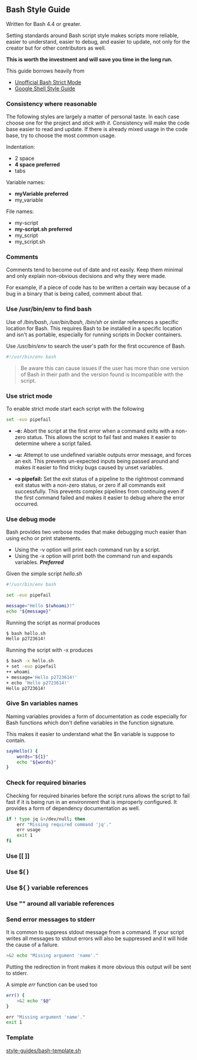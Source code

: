 ## Bash Style Guide

Written for Bash 4.4 or greater.

Setting standards around Bash script style makes scripts more reliable, easier to understand,
easier to debug, and easier to update, not only for the creator but for other contributors as well.

**This is worth the investment and will save you time in the long run.**

This guide borrows heavily from

- [Unofficial Bash Strict Mode](http://redsymbol.net/articles/unofficial-bash-strict-mode/)
- [Google Shell Style Guide](https://google.github.io/styleguide/shell.xml)

### Consistency where reasonable

The following styles are largely a matter of personal taste. In each case choose one for the
project and *stick with it*. Consistency will make the code base easier to read and update. If
there is already mixed usage in the code base, try to choose the most common usage.

Indentation:

- 2 space
- **4 space preferred**
- tabs

Variable names:

- **myVariable preferred**
- my_variable

File names:

- my-script
- **my-script.sh preferred**
- my_script
- my_script.sh

### Comments

Comments tend to become out of date and rot easily. Keep them minimal and only explain non-obvious
decisions and why they were made.

For example, if a piece of code has to be written a certain way because of a bug in a binary that
is being called, comment about that.

### Use /usr/bin/env to find bash

Use of */bin/bash*, */usr/bin/bash*, */bin/sh* or similar references a specific location for Bash. 
This requires Bash to be installed in a specific location and isn't as portable, especially for 
running scripts in Docker containers.

Use */usr/bin/env* to search the user's path for the first occurence of Bash.

```bash
#!/usr/bin/env bash
```

> Be aware this can cause issues if the user has more than one version of Bash in their path and 
the version found is incompatible with the script.

### Use strict mode

To enable strict mode start each script with the following

```bash
set -euo pipefail
```

- **-e:** Abort the script at the first error when a command exits with a non-zero status. This 
allows the script to fail fast and makes it easier to  determine where a script failed.

- **-u:** Attempt to use undefined variable outputs error message, and forces an exit. This 
prevents un-expected inputs being passed around and makes it easier to find tricky bugs caused 
by unset variables.

- **-o pipefail:** Set the exit status of a pipeline to the rightmost command exit status with a
non-zero status, or zero if all commands exit successfully. This prevents complex pipelines from
continuing even if the first command failed and makes it easier to debug where the error occurred.

### Use debug mode

Bash provides two verbose modes that make debugging much easier than using echo or print statements.

- Using the -v option will print each command run by a script.
- Using the -x option will print both the command run and expands variables. ***Preferred***

Given the simple script *hello.sh*

```bash
#!/usr/bin/env bash

set -euo pipefail

message="Hello $(whoami)!"
echo "${message}"
```

Running the script as normal produces

```bash
$ bash hello.sh
Hello p2723614!
```

Running the script with -x produces

```bash
$ bash -x hello.sh
+ set -euo pipefail
++ whoami
+ message='Hello p2723614!'
+ echo 'Hello p2723614!'
Hello p2723614!
```

### Give $n variables names

Naming variables provides a form of documentation as code especially for Bash functions which
don't define variables in the function signature.

This makes it easier to understand what the $n variable is suppose to contain.

```bash
sayHello() {
    words="${1}"
    echo "${words}"
}
```

### Check for required binaries

Checking for required binaries before the script runs allows the script to fail fast if it is
being run in an environment that is improperly configured. It provides a form of dependency 
documentation as well.

```bash
if ! type jq &>/dev/null; then
	err "Missing required command 'jq'."
	err usage
	exit 1
fi
```

### Use [[ ]]

### Use $( )

### Use ${ } variable references

### Use "" around all variable references

### Send error messages to stderr

It is common to suppress stdout message from a command. If your script writes all messages to stdout
errors will also be suppressed and it will hide the cause of a failure.

```bash
>&2 echo "Missing argument 'name'."
```

Putting the redirection in front makes it more obvious this output will be sent to stderr.

A simple *err* function can be used too

```bash
err() {
    >&2 echo "$@"
}

err "Missing argument 'name'."
exit 1
```

### Template

[style-guides/bash-template.sh](https://github.com/jzbruno/jzbruno.github.io/blob/master/style-guides/bash-template.sh)

